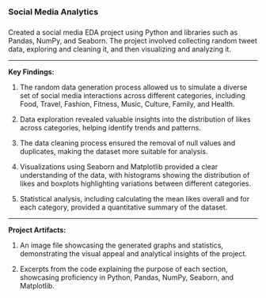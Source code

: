 ### Social Media Analytics
##### 

Created a social media EDA project using Python and libraries such as Pandas, NumPy, and Seaborn. The project involved collecting random tweet data, exploring and cleaning it, and then visualizing and analyzing it. 

-----------------------------------------------------------------------------------------------------------------------------------------------------------------------------------------

**Key Findings:**

1. The random data generation process allowed us to simulate a diverse set of social media interactions across different categories, including Food, Travel, Fashion, Fitness, Music, Culture, Family, and Health.

2. Data exploration revealed valuable insights into the distribution of likes across categories, helping identify trends and patterns.

3. The data cleaning process ensured the removal of null values and duplicates, making the dataset more suitable for analysis.

4. Visualizations using Seaborn and Matplotlib provided a clear understanding of the data, with histograms showing the distribution of likes and boxplots highlighting variations between different categories.

5. Statistical analysis, including calculating the mean likes overall and for each category, provided a quantitative summary of the dataset.


-----------------------------------------------------------------------------------------------------------------------------------------------------------------------------------------

**Project Artifacts:**

1. An image file showcasing the generated graphs and statistics, demonstrating the visual appeal and analytical insights of the project.

2. Excerpts from the code explaining the purpose of each section, showcasing proficiency in Python, Pandas, NumPy, Seaborn, and Matplotlib.

 

